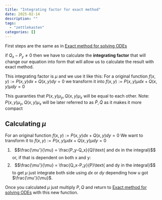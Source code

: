 ```yaml
---
title: "Integrating factor for exact method"
date: 2025-02-14
description: ""
tags: 
  - "zettlekasten"
categories: []
---
```


First steps are the same as in [Exact method for solving ODEs](Exact%20method%20for%20solving%20ODEs.md)

if $Q_x-P_y \neq 0$ then we have to calculate the **integrating factor** that will change our equation into form that will allow us to calculate the result with exact method.

This integrating factor is $\mu$ and we use it like this:
For a original function $f(x,y) := P(x,y) dx + Q(x,y) dy = 0$ 
we transform it into 
$f(x,y) := P(x,y)\mu dx + Q(x,y)\mu dy = 0$

This guaranties that $P(x,y)\mu_y, Q(x,y)\mu_x$ will be equal to each other.
Note: $P(x,y)\mu_y, Q(x,y)\mu_x$ will be later referred to as $\widetilde{P}, \widetilde{Q}$ as it makes it more compact

## Calculating $\mu$
For an original function $f(x,y):=P(x,y)dx+Q(x,y)dy = 0$
We want to transform it to $f(x,y):=P(x,y)\mu dx+Q(x,y)\mu dy = 0$

1. $$\frac{\mu'}{\mu} = \frac{P_y-Q_x}{Q}\text{ and dx in the integral}$$
or, if that is dependent on both x and y:
2. $$\frac{\mu'}{\mu} = \frac{Q_x-P_y}{P}\text{ and dy in the integral}$$
to get $\mu$ just integrate both side using $dx$ or $dy$ depending how u got $\frac{\mu'}{\mu}$. 

Once you calculated $\mu$ just multiply $P,Q$ and return to [Exact method for solving ODEs](Exact%20method%20for%20solving%20ODEs.md) with this new function. 